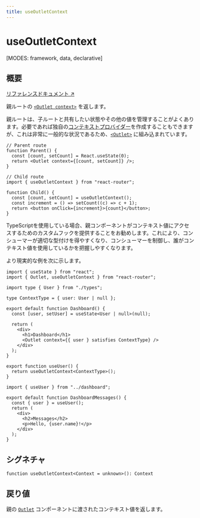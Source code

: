 ```yaml
---
title: useOutletContext
---
```


# useOutletContext

<!--
⚠️ ⚠️ IMPORTANT ⚠️ ⚠️ 

Thank you for helping improve our documentation!

This file is auto-generated from the JSDoc comments in the source
code, so please edit the JSDoc comments in the file below and this
file will be re-generated once those changes are merged.

https://github.com/remix-run/react-router/blob/main/packages/react-router/lib/hooks.tsx
-->

[MODES: framework, data, declarative]

## 概要

[リファレンスドキュメント ↗](https://api.reactrouter.com/v7/functions/react_router.useOutletContext.html)

親ルートの [`<Outlet context>`](../components/Outlet) を返します。

親ルートは、子ルートと共有したい状態やその他の値を管理することがよくあります。必要であれば独自の[コンテキストプロバイダー](https://react.dev/learn/passing-data-deeply-with-context)を作成することもできますが、これは非常に一般的な状況であるため、[`<Outlet>`](../components/Outlet) に組み込まれています。

```tsx
// Parent route
function Parent() {
  const [count, setCount] = React.useState(0);
  return <Outlet context={[count, setCount]} />;
}
```

```tsx
// Child route
import { useOutletContext } from "react-router";

function Child() {
  const [count, setCount] = useOutletContext();
  const increment = () => setCount((c) => c + 1);
  return <button onClick={increment}>{count}</button>;
}
```

TypeScriptを使用している場合、親コンポーネントがコンテキスト値にアクセスするためのカスタムフックを提供することをお勧めします。これにより、コンシューマーが適切な型付けを得やすくなり、コンシューマーを制御し、誰がコンテキスト値を使用しているかを把握しやすくなります。

より現実的な例を次に示します。

```tsx filename=src/routes/dashboard.tsx lines=[14,20]
import { useState } from "react";
import { Outlet, useOutletContext } from "react-router";

import type { User } from "./types";

type ContextType = { user: User | null };

export default function Dashboard() {
  const [user, setUser] = useState<User | null>(null);

  return (
    <div>
      <h1>Dashboard</h1>
      <Outlet context={{ user } satisfies ContextType} />
    </div>
  );
}

export function useUser() {
  return useOutletContext<ContextType>();
}
```

```tsx filename=src/routes/dashboard/messages.tsx lines=[1,4]
import { useUser } from "../dashboard";

export default function DashboardMessages() {
  const { user } = useUser();
  return (
    <div>
      <h2>Messages</h2>
      <p>Hello, {user.name}!</p>
    </div>
  );
}
```

## シグネチャ

```tsx
function useOutletContext<Context = unknown>(): Context
```

## 戻り値

親の [`Outlet`](../components/Outlet) コンポーネントに渡されたコンテキスト値を返します。